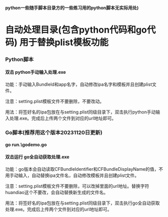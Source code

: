 #### python一些随手脚本目录方的一些练习用的python脚本无实际用处)

# 自动处理目录(包含python代码和go代码) 用于替换plist模板功能
### Python脚本
#### 双击 python手动输入处理.exe

功能：手动输入BundleId和app名字，自动修改ipa名字和模板并且创建plist文件。

注意：setting.plist模板文件不要删除，不要改动。

用法：将签好名的ipa包放在与setting.plist同级目录下，双击执行python手动输入处理.exe。完成后上传两个文件到对应的url地址即可。

### Go脚本(推荐用这个版本20231120日更新)

#### go run.\godemo.go
#### 双击运行 go全自动获取处理.exe

功能：go版本会自动读取CFBundleIdentifier和CFBundleDisplayName的值，不用手动输入，自动替换ipa文件名，自动修改模板并且创建plist文件。

注意：setting.plist模板文件不要删除，可以改掉里面的url地址。替换字符huandiao这个不要改，会自动替换新生成的文件名。

用法：将签好名的ipa包放在与setting.plist同级目录下，双击执行go全自动获取处理.exe。完成后上传两个文件到对应的url地址即可。
